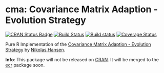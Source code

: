 # cma: Covariance Matrix Adaption - Evolution Strategy

[![CRAN Status Badge](http://www.r-pkg.org/badges/version/cma)](http://cran.r-project.org/web/packages/cma)
[![Build Status](https://travis-ci.org/jakobbossek/cma.svg?branch=master)](https://travis-ci.org/jakobbossek/cma)
[![Build status](https://ci.appveyor.com/api/projects/status/eu0nns2dsgocwntw/branch/master?svg=true)](https://ci.appveyor.com/project/jakobbossek/cma/branch/master)
[![Coverage Status](https://coveralls.io/repos/jakobbossek/cma/badge.svg)](https://coveralls.io/r/jakobbossek/cma)

Pure R Implementation of the [Covariance Matrix Adaption - Evolution Strategy](https://www.lri.fr/~hansen/cmatutorial.pdf) by [Nikolas Hansen](https://www.lri.fr/~hansen/).

**Info**: This package will not be released on [CRAN](https://cran.r-project.org/). It will be merged to the [ecr](https://github.com/jakobbossek/ecr) package soon.
